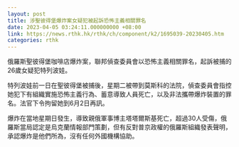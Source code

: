 ```yaml
---
layout: post
title: 涉聖彼得堡爆炸案女疑犯被起訴恐怖主義相關罪名
date: 2023-04-05 03:24:11.000000000 +08:00
link: https://news.rthk.hk/rthk/ch/component/k2/1695039-20230405.htm
categories: rthk
---
```


俄羅斯聖彼得堡咖啡店爆炸案，聯邦偵查委員會以恐怖主義相關罪名，起訴被捕的26歲女疑犯特列波娃。

特列波娃前一日在聖彼得堡被捕後，星期二被帶到莫斯科的法院，偵查委員會指控她犯下有組織實施恐怖主義行為、蓄意導致人員死亡，以及非法攜帶爆炸裝置的罪名。法官下令拘留她到6月2日再訊。

爆炸在當地星期日發生，導致親俄軍事博主塔塔爾斯基死亡，超過30人受傷，俄羅斯當局認定是烏克蘭情報部門策劃，但有反對普京政權的俄羅斯組織發表聲明，承認爆炸是他們所為，沒有任何外國機構協助。
